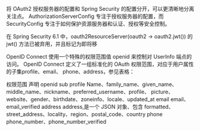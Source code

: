 


将 OAuth2 授权服务器的配置和 Spring Security 的配置分开，可以更清晰地分离关注点。
AuthorizationServerConfig 专注于授权服务器的配置，而 SecurityConfig 专注于如何保护资源服务器和认证、授权等安全控制。



在 Spring Security 6.1 中，oauth2ResourceServer(oauth2 -> oauth2.jwt()) 的 jwt() 方法已被弃用，并且标记为即将移




OpenID Connect 使用一个特殊的权限范围值 openid 来控制对 UserInfo 端点的访问。
OpenID Connect 定义了一组标准化的 OAuth 权限范围，对应于用户属性的子集profile、email、 phone、address，参见表格：


权限范围                     声明
openid                      sub
profile            Name、family_name、given_name、middle_name、nickname、preferred_username、profile、 picture、website、gender、birthdate、zoneinfo、locale、updated_at
email                   email、email_verified
address                 address,是一个 JSON 对象、包含 formatted、street_address、locality、region、postal_code、country
phone                   phone_number、phone_number_verified
